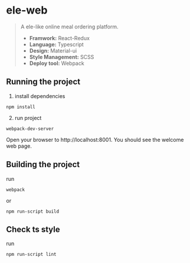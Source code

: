 # ele-web
> A ele-like online meal ordering platform. 
>  + **Framwork:** React-Redux
>  + **Language:** Typescript
>  + **Design:** Material-ui
>  + **Style Management:** SCSS
>  + **Deploy tool:** Webpack

## Running the project
1. install dependencies
```
npm install
```
2. run project
```
webpack-dev-server
```
Open your browser to http://localhost:8001. You should see the welcome web page.
## Building the project
run
```
webpack
```
or
```
npm run-script build
```
## Check ts style
run
```
npm run-script lint
```
